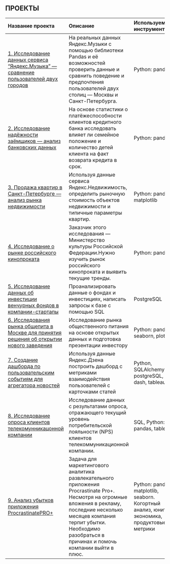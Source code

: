

## ПРОЕКТЫ
| Название проекта | Описание | Используемые инструменты | 
| :---------------------- | :---------------------- | :---------------------- |
| [1. Исследование данных сервиса “Яндекс.Музыка” — сравнение пользователей двух городов](https://github.com/EvgenyDm/YandexPracticum/blob/32ed7badf5900431d5b168d3a0667931b78859b6/01_music_of_big_cities/Project_films.ipynb) | На реальных данных Яндекс.Музыки c помощью библиотеки Pandas и её возможностей проверить данные и сравнить поведение и предпочтения пользователей двух столиц — Москвы и Санкт-Петербурга.| Python: pandas 
| [2. Исследование надёжности заёмщиков — анализ банковских данных](https://github.com/EvgenyDm/YandexPracticum/blob/2ccb039468d03134b6fe6f8f33b8d316daf8669d/02_clients_bank/02_project_clients_bank.ipynb) | На основе статистики о платёжеспособности клиентов кредитного банка исследовать влияет ли семейное положение и количество детей клиента на факт возврата кредита в срок. | Python: pandas 
| [3. Продажа квартир в Санкт-Петербурге — анализ рынка недвижимости](https://github.com/EvgenyDm/YandexPracticum/blob/dd2ac23bd5df8dca7c8d0629c02f9baa1b516649/03_real_estate/03_real_estate.ipynb) | Используя данные сервиса Яндекс.Недвижимость, определить рыночную стоимость объектов недвижимости и типичные параметры квартир. |  Python: pandas, matplotlib
| [4. Исследование о рынке российского кинопроката](https://github.com/EvgenyDm/YandexPracticum/blob/134615f2820465ca049859a35c6b51c050435ff7/04_films/04_films.ipynb) | Заказчик этого исследования — Министерство культуры Российской Федерации.Нужно изучить рынок российского кинопроката и выявить текущие тренды. | Python: pandas
| [5. Исследование данных об инвестиции венчурных фондов в компании-стартапы](https://github.com/EvgenyDm/YandexPracticum/blob/4c20021f5352e744bfeb5efabc46eb6c1ebaf2ae/05_funds_and_investments/05_funds%20and%20investments.sql) | Проанализировать данные о фондах и инвестициях, написать запросы к базе с помощью SQL | PostgreSQL
| [6. Исследования рынка общепита в Москве для принятия решения об открытии нового заведения](https://github.com/EvgenyDm/YandexPracticum/blob/009031007a52fb974e47e12db59a5333ac428903/06_public_catering/06_public_catering.ipynb) | Исследование рынка общественного питания на основе открытых данных и подготовка презентации инвестору |  Python: pandas, seaborn, plotly
| [7. Создание дашборда по пользовательским событиям для агрегатора новостей](https://public.tableau.com/app/profile/evgeny3184/viz/YA_tableau_ED/Dashboard1?publish=yes) | Используя данные Яндекс.Дзена построить дашборд с метриками взаимодействия пользователей с карточками статей | Python, SQLAlchemy, postgreSQL, dash, tableau
| [8. Исследование опроса клиентов телекомунникацонной компании](https://github.com/EvgenyDm/YandexPracticum/blob/9b917705f82aaa5347f6ea752d77f0fbfc4ea17a/08_level_NPS/08_level_NPS.ipynb) | Исследование данных с результатами опроса, отражающего текущий уровень потребительской лояльности (NPS) клиентов телекоммуникационной компании. |  SQL, Python: pandas, tableau
| [9. Анализ убытков приложения ProcrastinatePRO+]() | Задача для маркетингового аналитика развлекательного приложения Procrastinate Pro+. Несмотря на огромные вложения в рекламу, последние несколько месяцев компания терпит убытки. Необходимо разобраться в причинах и помочь компании выйти в плюс. |  Python: pandas, matplotlib, seaborn. Когортный анализ, юнит-экономика, продуктовые метрики
